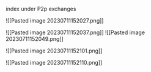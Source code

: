 index under P2p exchanges

![[Pasted image 20230711152027.png]]

![[Pasted image 20230711152037.png]]
![[Pasted image 20230711152049.png]]

![[Pasted image 20230711152101.png]]

![[Pasted image 20230711152110.png]]